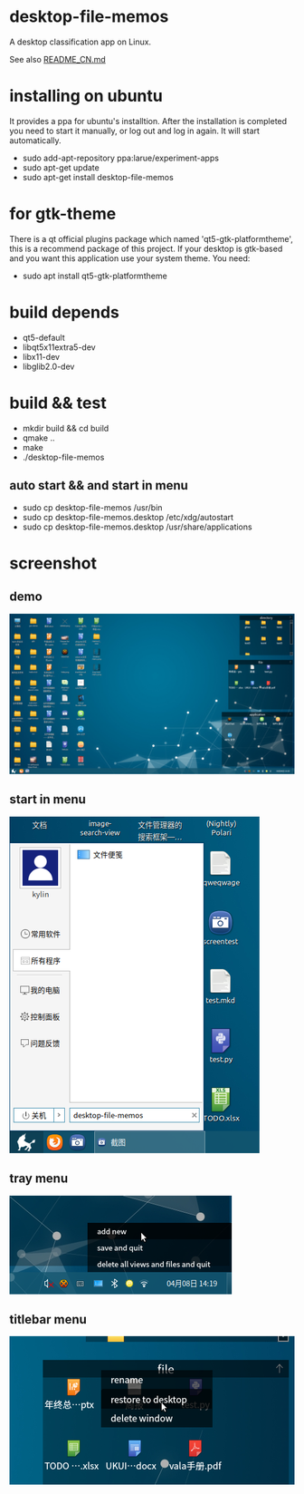 # desktop-file-memos
A desktop classification app on Linux.

See also [README_CN.md](https://github.com/Yue-Lan/desktop-file-memos/blob/master/README_CN.md)

# installing on ubuntu
It provides a ppa for ubuntu's installtion. After the installation is completed you need to start it manually, or log out and log in again. It will start automatically.
- sudo add-apt-repository ppa:larue/experiment-apps
- sudo apt-get update
- sudo apt-get install desktop-file-memos

# for gtk-theme
There is a qt official plugins package which named 'qt5-gtk-platformtheme', this is a recommend package of this project. If your desktop is gtk-based and you want this application use your system theme. You need:

- sudo apt install qt5-gtk-platformtheme

# build depends
- qt5-default
- libqt5x11extra5-dev
- libx11-dev
- libglib2.0-dev

# build && test
- mkdir build && cd build
- qmake ..
- make
- ./desktop-file-memos

## auto start && and start in menu
- sudo cp desktop-file-memos /usr/bin
- sudo cp desktop-file-memos.desktop /etc/xdg/autostart
- sudo cp desktop-file-memos.desktop /usr/share/applications

# screenshot

## demo
![demo](https://github.com/Yue-Lan/desktop-file-memos/blob/master/screenshot/demo.png)
## start in menu
![start in menu](https://github.com/Yue-Lan/desktop-file-memos/blob/master/screenshot/manual-start.png)
## tray menu
![tray menu](https://github.com/Yue-Lan/desktop-file-memos/blob/master/screenshot/tray-icon-menu.png)
## titlebar menu
![titlebar menu](https://github.com/Yue-Lan/desktop-file-memos/blob/master/screenshot/titlebar-menu.png)
